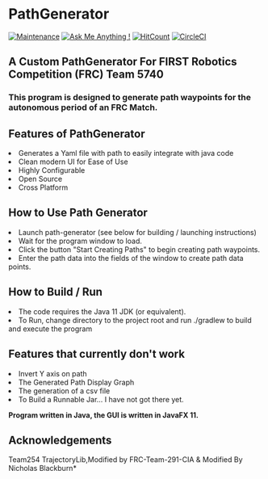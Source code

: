 # PathGenerator  

[![Maintenance](https://img.shields.io/badge/Maintained%3F-yes-green.svg)](https://GitHub.com/Naereen/StrapDown.js/graphs/commit-activity) [![Ask Me Anything !](https://img.shields.io/badge/Ask%20me-anything-1abc9c.svg)](https://GitHub.com/Naereen/ama) [![HitCount](http://hits.dwyl.com/NicholasBlackburn1/trojanators/PathGenerator.svg)](http://hits.dwyl.com/NicholasBlackburn1/trojanators/PathGenerator) [![CircleCI](https://circleci.com/gh/circleci/circleci-docs.svg?style=svg)](https://circleci.com/gh/trojanators/PathGenerator/)  

## A Custom PathGenerator For FIRST Robotics Competition (FRC) Team 5740 

### This program is designed to generate path waypoints for the autonomous period of an FRC Match.  

## Features of PathGenerator
<li> Generates a Yaml file with path to easily integrate with java code</li>
<li> Clean modern UI for Ease of Use </li>
<li> Highly Configurable</li>
<li> Open Source</li>
<li> Cross Platform</li>


## How to Use Path Generator 
<li> Launch path-generator (see below for building / launching instructions) </li>
<li> Wait for the program window to load.</li>
<li> Click the button "Start Creating Paths" to begin creating path waypoints. </li>
<li> Enter the path data into the fields of the window to create path data points. </li>


## How to Build / Run 
<li> The code requires the Java 11 JDK (or equivalent).</li>
<li> To Run, change directory to the project root and run ./gradlew to build and execute the program</li>



## Features that currently don't work 
<li> Invert Y axis on path </li>
<li> The Generated Path Display Graph </>
<li> The generation of a csv file </li>
<li> To Build a Runnable Jar... I have not got there yet.</li>


**Program written in Java, the GUI is written in JavaFX 11.**

## Acknowledgements
Team254 TrajectoryLib,Modified by FRC-Team-291-CIA & Modified By Nicholas Blackburn*
